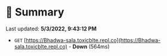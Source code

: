 # 📖 Summary
Last updated: **5/3/2022, 9:43:12 PM**

- `GET` [https://Bhadwa-sala.toxicblte.repl.co](https://Bhadwa-sala.toxicblte.repl.co) - **Down** (564ms)
